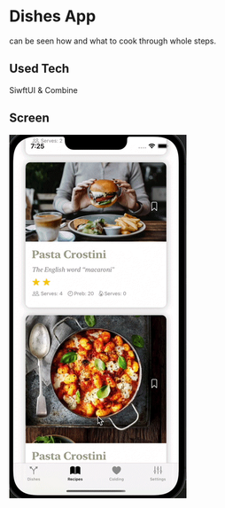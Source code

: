 <h1> Dishes App</h1>

can be seen how and what to cook through whole steps.

<h2> Used Tech</h2>

SiwftUI & Combine 

<h2> Screen </h2>

![](screen.gif)
